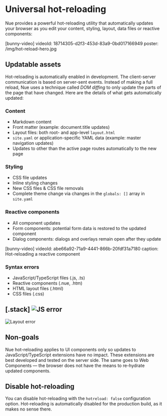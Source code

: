 
# Universal hot-reloading
Nue provides a powerful hot-reloading utility that automatically updates your browser as you edit your content, styling, layout, data files or reactive components:

[bunny-video]
  videoId: 18714305-d2f3-453d-83a9-0bd017166949
  poster: /img/hot-reload-hero.jpg


## Updatable assets
Hot-reloading is automatically enabled in development. The client-server communication is based on server-sent events. Instead of making a full reload, Nue uses a technique called *DOM diffing* to only update the parts of the page that have changed. Here are the details of what gets automatically updated:


### Content
- Markdown content
- Front matter (example: document.title updates)
- Layout files: both root- and app-level `layout.html`
- `site.yaml` or application-specific YAML data (example: master navigation updates)
- Updates to other than the active page routes automatically to the new page

### Styling
- CSS file updates
- Inline styling changes
- New CSS files & CSS file removals
- Complete theme change via changes in the `globals: []` array in `site.yaml`

### Reactive components
- All component updates
- Form components: potential form data is restored to the updated component
- Dialog components: dialogs and overlays remain open after they update

[bunny-video]
  videoId: abe66a92-71a9-4441-866b-20fdf31a7180
  caption: Hot-reloading a reactive component


### Syntax errors
- JavaScript/TypeScript files (.js, .ts)
- Reactive components (.nue, .htm)
- HTML layout files (.html)
- CSS files (.css)

[.stack]
  ![JS error](/img/js-error.png)
  ---
  ![Layout error](/img/nue-error.png)


## Non-goals
Nue hot-reloading applies to UI components only so updates to JavaScript/TypeScript extensions have no impact. These extensions are best developed and tested on the server side. The same goes to Web Components — the browser does not have the means to re-hydrate updated components.


## Disable hot-reloading
You can disable hot-reloading with the `hotreload: false` configuration option. Hot-reloading is automatically disabled for the production build, as it makes no sense there.




